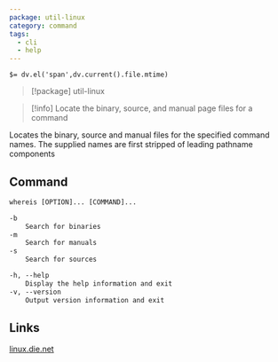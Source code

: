 ```yaml
---
package: util-linux
category: command
tags:
  - cli
  - help
---
```


`$= dv.el('span',dv.current().file.mtime)`
> [!package] util-linux

> [!info] Locate the binary, source, and manual page files for a command

Locates the binary, source and manual files for the specified command names. The supplied names are first stripped of leading pathname components

## Command
```txt
whereis [OPTION]... [COMMAND]...

-b
	Search for binaries
-m
	Search for manuals
-s
	Search for sources

-h, --help
	Display the help information and exit 
-v, --version
	Output version information and exit
```

## Links
[linux.die.net](https://linux.die.net/man/1/whereis)
